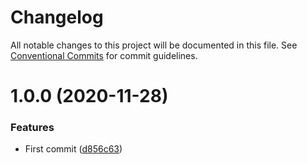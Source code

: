 # Changelog

All notable changes to this project will be documented in this file. See
[Conventional Commits](https://conventionalcommits.org) for commit guidelines.

# 1.0.0 (2020-11-28)


### Features

* First commit ([d856c63](https://github.com/bjerkio/nestjs-oso/commit/d856c6385fbea7a259f31a772b969c5e0f18d8ed))
